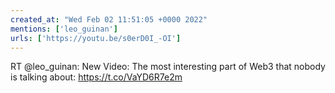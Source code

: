 ```yaml
---
created_at: "Wed Feb 02 11:51:05 +0000 2022"
mentions: ['leo_guinan']
urls: ['https://youtu.be/s0erD0I_-OI']
---
```


RT @leo_guinan: New Video: The most interesting part of Web3 that nobody is talking about:
https://t.co/VaYD6R7e2m
